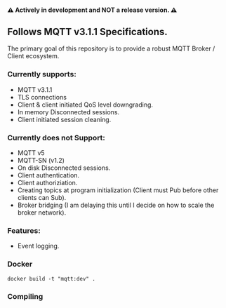 #### :warning: Actively in development and NOT a release version. :warning:

## Follows MQTT v3.1.1 Specifications.

The primary goal of this repository is to provide a robust MQTT Broker / Client ecosystem.

### Currently supports:

-   MQTT v3.1.1
-   TLS connections
-   Client & client initiated QoS level downgrading.
-   In memory Disconnected sessions.
-   Client initiated session cleaning.

### Currently does not Support:

-   MQTT v5
-   MQTT-SN (v1.2)
-   On disk Disconnected sessions.
-   Client authentication.
-   Client authoriziation.
-   Creating topics at program initialization (Client must Pub before other clients can Sub).
-   Broker bridging (I am delaying this until I decide on how to scale the broker network).

### Features:

-   Event logging.

### Docker

```
docker build -t "mqtt:dev" .
```

### Compiling

